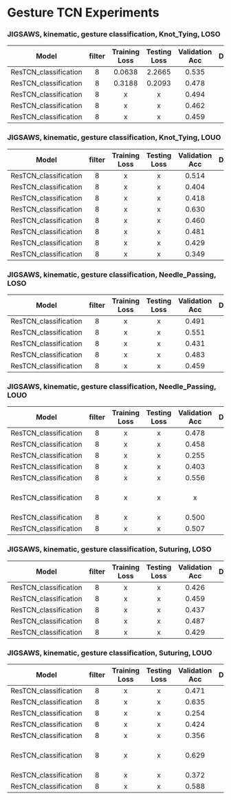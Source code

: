 
# Gesture TCN Experiments

### JIGSAWS, kinematic, gesture classification,  Knot_Tying, LOSO
Model | filter | Training Loss | Testing Loss | Validation Acc |  Dropout | Opti | SLURM ID| Notes |
---|:---:|:---:|:---:|:---:|:---:|:---:|:---: | :---:  |
ResTCN_classification | 8 | 0.0638 | 2.2665 | 0.535 | 0.5 | adam | 14943918 | split=1
ResTCN_classification | 8 | 0.3188 | 0.2093 | 0.478 | 0.5 | adam | 14943956 | split=2
ResTCN_classification | 8 | x | x | 0.494 | 0.5 | adam | 14943957 | split=3
ResTCN_classification | 8 | x | x | 0.462 | 0.5 | adam | 14943958 | split=4
ResTCN_classification | 8 | x | x | 0.459 | 0.5 | adam | 14943960 | split=5


### JIGSAWS, kinematic, gesture classification,  Knot_Tying, LOUO
Model | filter | Training Loss | Testing Loss | Validation Acc |  Dropout | Opti | SLURM ID| Notes |
---|:---:|:---:|:---:|:---:|:---:|:---:|:---: | :---:  |
ResTCN_classification | 8 | x | x | 0.514 | 0.5 | adam | 14943961 | split=1
ResTCN_classification | 8 | x | x | 0.404 | 0.5 | adam | 14943962 | split=2
ResTCN_classification | 8 | x | x | 0.418 | 0.5 | adam | 14943963 | split=3
ResTCN_classification | 8 | x | x | 0.630 | 0.5 | adam | 14943964 | split=4
ResTCN_classification | 8 | x | x | 0.460 | 0.5 | adam | 14943965 | split=5
ResTCN_classification | 8 | x | x | 0.481 | 0.5 | adam | 14943966 | split=6
ResTCN_classification | 8 | x | x | 0.429 | 0.5 | adam | 14943967 | split=7
ResTCN_classification | 8 | x | x | 0.349 | 0.5 | adam | 14943968 | split=8

### JIGSAWS, kinematic, gesture classification,  Needle_Passing, LOSO
Model | filter | Training Loss | Testing Loss | Validation Acc |  Dropout | Opti | SLURM ID| Notes |
---|:---:|:---:|:---:|:---:|:---:|:---:|:---: | :---:  |
ResTCN_classification | 8 | x | x | 0.491 | 0.5 | adam | 14947580 | split=1
ResTCN_classification | 8 | x | x | 0.551 | 0.5 | adam | 14947586 | split=2
ResTCN_classification | 8 | x | x | 0.431 | 0.5 | adam | 14947587 | split=3
ResTCN_classification | 8 | x | x | 0.483 | 0.5 | adam | 14947650 | split=4
ResTCN_classification | 8 | x | x | 0.459 | 0.5 | adam | 14947651 | split=5


### JIGSAWS, kinematic, gesture classification,  Needle_Passing, LOUO
Model | filter | Training Loss | Testing Loss | Validation Acc |  Dropout | Opti | SLURM ID| Notes |
---|:---:|:---:|:---:|:---:|:---:|:---:|:---: | :---:  |
ResTCN_classification | 8 | x | x | 0.478 | 0.5 | adam | 14947653 | split=1
ResTCN_classification | 8 | x | x | 0.458 | 0.5 | adam | 14947654 | split=2
ResTCN_classification | 8 | x | x | 0.255 | 0.5 | adam | 14947655 | split=3
ResTCN_classification | 8 | x | x | 0.403 | 0.5 | adam | 14947659 | split=4
ResTCN_classification | 8 | x | x | 0.556 | 0.5 | adam | 14947660 | split=5
ResTCN_classification | 8 | x | x | x | 0.5 | adam | 14947665 | split=6, testlen = 0?
ResTCN_classification | 8 | x | x | 0.500 | 0.5 | adam | 14947668 | split=7
ResTCN_classification | 8 | x | x | 0.507 | 0.5 | adam | 14947670 | split=8

### JIGSAWS, kinematic, gesture classification,  Suturing, LOSO
Model | filter | Training Loss | Testing Loss | Validation Acc |  Dropout | Opti | SLURM ID| Notes |
---|:---:|:---:|:---:|:---:|:---:|:---:|:---: | :---:  |
ResTCN_classification | 8 | x | x | 0.426 | 0.5 | adam | 14947748 | split=1
ResTCN_classification | 8 | x | x | 0.459 | 0.5 | adam | 14947750 | split=2
ResTCN_classification | 8 | x | x | 0.437 | 0.5 | adam | 14947756 | split=3
ResTCN_classification | 8 | x | x | 0.487 | 0.5 | adam | 14947762 | split=4
ResTCN_classification | 8 | x | x | 0.429 | 0.5 | adam | 14947766 | split=5


### JIGSAWS, kinematic, gesture classification,  Suturing, LOUO
Model | filter | Training Loss | Testing Loss | Validation Acc |  Dropout | Opti | SLURM ID| Notes |
---|:---:|:---:|:---:|:---:|:---:|:---:|:---: | :---:  |
ResTCN_classification | 8 | x | x | 0.471 | 0.5 | adam | 14947767 | split=1
ResTCN_classification | 8 | x | x | 0.635 | 0.5 | adam | 14947775 | split=2
ResTCN_classification | 8 | x | x | 0.254 | 0.5 | adam | 14947785 | split=3
ResTCN_classification | 8 | x | x | 0.424 | 0.5 | adam | 14947787 | split=4
ResTCN_classification | 8 | x | x | 0.356 | 0.5 | adam | 14947790 | split=5
ResTCN_classification | 8 | x | x | 0.629 | 0.5 | adam | 14947792 | split=6, testlen = 0?
ResTCN_classification | 8 | x | x | 0.372 | 0.5 | adam | 14947793 | split=7
ResTCN_classification | 8 | x | x | 0.588 | 0.5 | adam | 14947799 | split=8

